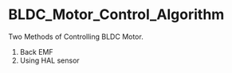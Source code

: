 # BLDC_Motor_Control_Algorithm
Two Methods of Controlling BLDC Motor. 
1. Back EMF
2. Using HAL sensor
